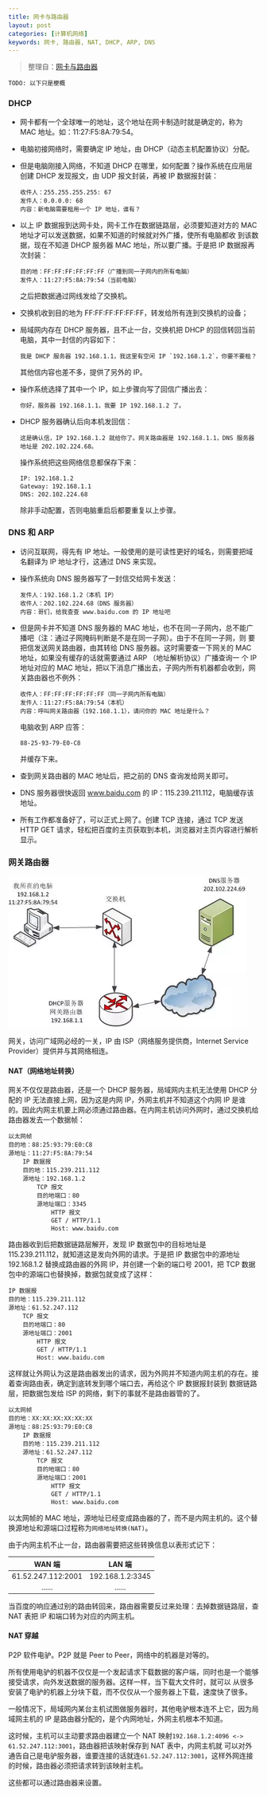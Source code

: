 ```yaml
---
title: 网卡与路由器
layout: post
categories: [计算机网络]
keywords: 网卡, 路由器, NAT, DHCP, ARP, DNS
---
```


> 整理自：[网卡与路由器](https://yq.aliyun.com/articles/639962?spm=a2c4e.11163080.searchblog.73.628c2ec1rWwsIi)

```
TODO: 以下只是梗概
```

### DHCP

*   网卡都有一个全球唯一的地址，这个地址在网卡制造时就是确定的，称为 MAC 地址。如：11:27:F5:8A:79:54。

*   电脑初接网络时，需要确定 IP 地址，由 DHCP（动态主机配置协议）分配。

*   但是电脑刚接入网络，不知道 DHCP 在哪里，如何配置？操作系统在应用层创建 DHCP 发现报文，由 UDP 报文封装，再被 IP 数据报封装：

    ```
    收件人：255.255.255.255: 67
    发件人：0.0.0.0: 68
    内容：新电脑需要租用一个 IP 地址，谁有？
    ```
    
*   以上 IP 数据报到达网卡处，网卡工作在数据链路层，必须要知道对方的 MAC 地址才可以发送数据，如果不知道的时候就对外广播，使所有电脑都收
    到该数据，现在不知道 DHCP 服务器 MAC 地址，所以要广播。于是把 IP 数据报再次封装：
    
    ```
    目的地：FF:FF:FF:FF:FF:FF（广播到同一子网内的所有电脑）
    发件人：11:27:F5:8A:79:54（当前电脑）
    ```
    
    之后把数据通过网线发给了交换机。
    
*   交换机收到目的地为 FF:FF:FF:FF:FF:FF，转发给所有连到交换机的设备；

*   局域网内存在 DHCP 服务器，且不止一台，交换机把 DHCP 的回信转回当前电脑，其中一封信的内容如下：

    ```
    我是 DHCP 服务器 192.168.1.1，我这里有空闲 IP `192.168.1.2`，你要不要租？
    ```
    
    其他信内容也差不多，提供了另外的 IP。
    
*   操作系统选择了其中一个 IP，如上步骤向写了回信广播出去：

    ```
    你好，服务器 192.168.1.1，我要 IP 192.168.1.2 了。
    ``` 
    
*   DHCP 服务器确认后向本机发回信：
    
    ```
    这是确认信，IP 192.168.1.2 就给你了。网关路由器是 192.168.1.1，DNS 服务器地址是 202.102.224.68。
    ```
    
    操作系统把这些网络信息都保存下来：
    
    ```
    IP: 192.168.1.2
    Gateway: 192.168.1.1
    DNS: 202.102.224.68
    ```
    
    除非手动配置，否则电脑重启后都要重复以上步骤。
    
### DNS 和 ARP

*   访问互联网，得先有 IP 地址。一般使用的是可读性更好的域名，则需要把域名翻译为 IP 地址才行，这通过 DNS 来实现。

*   操作系统向 DNS 服务器写了一封信交给网卡发送：

    ```
    发件人：192.168.1.2（本机 IP）
    收件人：202.102.224.68（DNS 服务器）
    内容：哥们，给我查查 www.baidu.com 的 IP 地址吧 
    ```
    
*   但是网卡并不知道 DNS 服务器的 MAC 地址，也不在同一子网内，总不能广播吧（注：通过子网掩码判断是不是在同一子网）。由于不在同一子网，则
    要把信发送网关路由器，由其转给 DNS 服务器。这时需要查一下网关的 MAC 地址，如果没有缓存的话就需要通过 ARP （地址解析协议）广播查询一
    个 IP 地址对应的 MAC 地址，把以下消息广播出去，子网内所有机器都会收到，网关路由器也不例外：
    
    ```
    收件人：FF:FF:FF:FF:FF:FF（同一子网内所有电脑）
    发件人：11:27:F5:8A:79:54（本机）
    内容：呼叫网关路由器（192.168.1.1），请问你的 MAC 地址是什么？
    ```
  
    电脑收到 ARP 应答：
    
    ```
    88-25-93-79-E0-C8
    ```
    
    并缓存下来。
    
*   查到网关路由器的 MAC 地址后，把之前的 DNS 查询发给网关即可。

*   DNS 服务器很快返回 www.baidu.com 的 IP：115.239.211.112，电脑缓存该地址。

*   所有工作都准备好了，可以正式上网了。创建 TCP 连接，通过 TCP 发送 HTTP GET 请求，轻松把百度的主页获取到本机，浏览器对主页内容进行解析显示。

### 网关路由器

![router](assets/images/2019/0322/702782-20161124211853971-1665299045.png)

网关，访问广域网必经的一关，IP 由 ISP（网络服务提供商，Internet Service Provider）提供并与其网络相连。

#### NAT（网络地址转换）

网关不仅仅是路由器，还是一个 DHCP 服务器，局域网内主机无法使用 DHCP 分配的 IP 无法直接上网，因为这是内网 IP，外网主机并不知道这个内网
IP 是谁的。因此内网主机要上网必须通过路由器。在内网主机访问外网时，通过交换机给路由器发去一个数据帧：

```
以太网帧
目的地：88:25:93:79:E0:C8
源地址：11:27:F5:8A:79:54
    IP 数据报
    目的地：115.239.211.112
    源地址：192.168.1.2
        TCP 报文
        目的地端口：80
        源地址端口：3345
            HTTP 报文
            GET / HTTP/1.1
            Host: www.baidu.com
```

路由器收到后把数据链路层解开，发现 IP 数据包中的目标地址是 115.239.211.112，就知道这是发向外网的请求。于是把 IP 数据包中的源地址
192.168.1.2 替换成路由器的外网 IP，并创建一个新的端口号 2001，把 TCP 数据包中的源端口也替换掉，数据包就变成了这样：

```
IP 数据报
目的地：115.239.211.112
源地址：61.52.247.112
    TCP 报文
    目的地端口：80
    源地址端口：2001
        HTTP 报文
        GET / HTTP/1.1
        Host: www.baidu.com
```

这样就让外网认为这是路由器发出的请求，因为外网并不知道内网主机的存在。接着查询路由表，确定到底转发到哪个端口去，再给这个 IP 数据报封装到
数据链路层，把数据包发给 ISP 的网络，剩下的事就不是路由器管的了。

```
以太网帧
目的地：XX:XX:XX:XX:XX:XX
源地址：88:25:93:79:E0:C8
    IP 数据报
    目的地：115.239.211.112
    源地址：61.52.247.112
        TCP 报文
        目的地端口：80
        源地址端口：2001
            HTTP 报文
            GET / HTTP/1.1
            Host: www.baidu.com
```

以太网帧的 MAC 地址，源地址已经变成路由器的了，而不是内网主机的。这个替换源地址和源端口过程称为`网络地址转换(NAT)`。

由于内网主机不止一台，路由器需要把这些转换信息以表形式记下：

| WAN 端 | LAN 端 |
| :--: | :--: |
| 61.52.247.112:2001 | 192.168.1.2:3345 |
| ...... | ...... |

当百度的响应通过别的路由转回来，路由器需要反过来处理：去掉数据链路层，查 NAT 表把 IP 和端口转为对应的内网主机。

#### NAT 穿越

P2P 软件电驴。P2P 就是 Peer to Peer，网络中的机器是对等的。

所有使用电驴的机器不仅仅是一个发起请求下载数据的客户端，同时也是一个能够接受请求，向外发送数据的服务器。这样一样，当下载大文件时，就可以
从很多安装了电驴的机器上分块下载，而不仅仅从一个服务器上下载，速度快了很多。

一般情况下，局域网内某台主机试图做服务器时，其他电驴根本连不上它，因为局域网主机的 IP 是路由器分配的，是个内网地址，外网主机根本不知道。

这时候，主机可以主动要求路由器建立一个 NAT 映射`192.168.1.2:4096 <-> 61.52.247.112:3001`，路由器把该映射保存到 NAT 表中，内网主机就
可以对外通告自己是电驴服务器，谁要连接的话就连`61.52.247.112:3001`，这样外网连接的时候，路由器必须把请求转到该映射主机。

这些都可以通过路由器来设置。